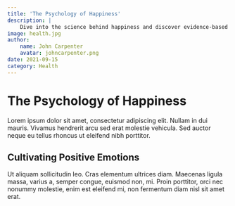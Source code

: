 ```yaml
---
title: 'The Psychology of Happiness'
description: |
    Dive into the science behind happiness and discover evidence-based strategies for increasing life satisfaction. This article explores psychological theories and practical techniques for cultivating lasting happiness.
image: health.jpg
author:
    name: John Carpenter
    avatar: johncarpenter.png
date: 2021-09-15
category: Health
---
```


# The Psychology of Happiness

Lorem ipsum dolor sit amet, consectetur adipiscing elit. Nullam in dui mauris. Vivamus hendrerit arcu sed erat molestie vehicula. Sed auctor neque eu tellus rhoncus ut eleifend nibh porttitor.

## Cultivating Positive Emotions

Ut aliquam sollicitudin leo. Cras elementum ultrices diam. Maecenas ligula massa, varius a, semper congue, euismod non, mi. Proin porttitor, orci nec nonummy molestie, enim est eleifend mi, non fermentum diam nisl sit amet erat.
